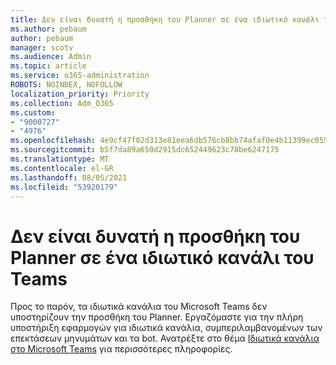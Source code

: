 ```yaml
---
title: Δεν είναι δυνατή η προσθήκη του Planner σε ένα ιδιωτικό κανάλι του Teams
ms.author: pebaum
author: pebaum
manager: scotv
ms.audience: Admin
ms.topic: article
ms.service: o365-administration
ROBOTS: NOINDEX, NOFOLLOW
localization_priority: Priority
ms.collection: Adm_O365
ms.custom:
- "9000727"
- "4976"
ms.openlocfilehash: 4e9cf47f02d313e81eea6db576cb8bb74afaf0e4b11399ec0557bd771709491a
ms.sourcegitcommit: b5f7da89a650d2915dc652449623c78be6247175
ms.translationtype: MT
ms.contentlocale: el-GR
ms.lasthandoff: 08/05/2021
ms.locfileid: "53920179"
---
```

# <a name="unable-to-add-planner-to-a-teams-private-channel"></a>Δεν είναι δυνατή η προσθήκη του Planner σε ένα ιδιωτικό κανάλι του Teams

Προς το παρόν, τα ιδιωτικά κανάλια του Microsoft Teams δεν υποστηρίζουν την προσθήκη του Planner.  Εργαζόμαστε για την πλήρη υποστήριξη εφαρμογών για ιδιωτικά κανάλια, συμπεριλαμβανομένων των επεκτάσεων μηνυμάτων και τα bot. Ανατρέξτε στο θέμα [Ιδιωτικά κανάλια στο Microsoft Teams](https://docs.microsoft.com/microsoftteams/private-channels#what-you-need-to-know-about-private-channels) για περισσότερες πληροφορίες.
